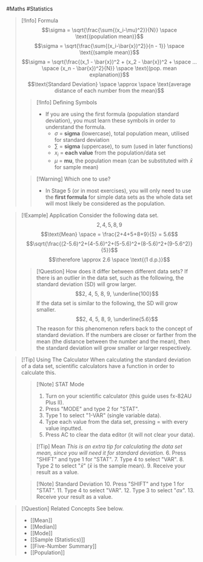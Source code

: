 #Maths #Statistics

> [!Info] Formula
> $$\sigma = \sqrt{\frac{\sum{(x_i-\mu)^2}}{N}} \space \text{(population mean)}$$
> $$\sigma = \sqrt{\frac{\sum{(x_i-\bar{x})^2}}{n - 1}} \space \text{(sample mean)}$$
> $$\sigma = \sqrt{\frac{(x_1 - \bar{x})^2 + (x_2 - \bar{x})^2 + \space ... \space (x_n - \bar{x})^2}{N}} \space \text{(pop. mean explanation)}$$
> $$\text{Standard Deviation} \space \approx \space \text{average distance of each number from the mean}$$
> > [!Info] Defining Symbols
> > - If you are using the first formula (population standard deviation), you must learn these symbols in order to understand the formula.
> >   - $\sigma$ =  **sigma** (lowercase), total population mean, utilised for standard deviation
> >   - $\sum$ = **sigma** (uppercase), to sum (used in later functions)
> >   - $x_i$ = **each value** from the population/data set
> >   - $\mu$ = **mu**, the population mean (can be substituted with $\bar{x}$ for sample mean)
> 
> > [!Warning] Which one to use?
> > - In Stage 5 (or in most exercises), you will only need to use the **first formula** for simple data sets as the whole data set will most likely be considered as the population.

> [!Example] Application
> Consider the following data set.
> $${2, 4, 5, 8, 9}$$
> $$\text{Mean} \space = \frac{2+4+5+8+9}{5} = 5.6$$
> $$\sqrt{\frac{(2-5.6)^2+(4-5.6)^2+(5-5.6)^2+(8-5.6)^2+(9-5.6^2)}{5}}$$
> $$\therefore \approx 2.6 \space \text{(1 d.p.)}$$
> > [!Question] How does it differ between different data sets?
> > If there is an outlier in the data set, such as the following, the standard deviation (SD) will grow larger.
> > $$2, 4, 5, 8, 9, \underline{100}$$
> > If the data set is similar to the following, the SD will grow smaller.
> > $$2, 4, 5, 8, 9, \underline{5.6}$$
> > The reason for this phenomenon refers back to the concept of standard deviation. If the numbers are closer or farther from the mean (the distance between the number and the mean), then the standard deviation will grow smaller or larger respectively.

> [!Tip] Using The Calculator
> When calculating the standard deviation of a data set, scientific calculators have a function in order to calculate this.
> > [!Note] STAT Mode
> > 1. Turn on your scientific calculator (this guide uses fx-82AU Plus II).
> > 2. Press "MODE" and type 2 for "STAT".
> > 3. Type 1 to select "1-VAR" (single variable data).
> > 4. Type each value from the data set, pressing = with every value inputted.
> > 5. Press AC to clear the data editor (it will not clear your data).
> 
> > [!Tip] Mean
> > *This is an extra tip for calculating the data set mean, since you will need it for standard deviation.*
> > 6. Press "SHIFT" and type 1 for "STAT".
> > 7. Type 4 to select "VAR".
> > 8. Type 2 to select "$\bar{x}$" ($\bar{x}$ is the sample mean).
> > 9. Receive your result as a value.
> 
> > [!Note] Standard Deviation
> > 10. Press "SHIFT" and type 1 for "STAT".
> > 11. Type 4 to select "VAR".
> > 12. Type 3 to select "$\sigma{x}$".
> > 13. Receive your result as a value.

> [!Question] Related Concepts
> See below.
> - [[Mean]]
> - [[Median]]
> - [[Mode]]
> - [[Sample (Statistics)]]
> - [[Five-Number Summary]]
> - [[Population]]
